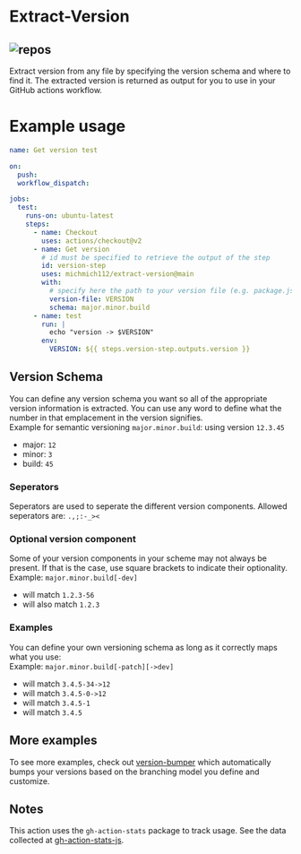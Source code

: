 # Extract-Version
![repos](https://actions.boringday.co/api/badge?owner=michmich112&repo=extract-version&metric=repos)
---
Extract version from any file by specifying the version schema and where to find it.
The extracted version is returned as output for you to use in your GitHub actions workflow.

# Example usage
```yaml
name: Get version test

on:
  push:
  workflow_dispatch:

jobs:
  test:
    runs-on: ubuntu-latest
    steps:
      - name: Checkout
        uses: actions/checkout@v2
      - name: Get version
        # id must be specified to retrieve the output of the step
        id: version-step
        uses: michmich112/extract-version@main
        with:
          # specify here the path to your version file (e.g. package.json, pom.xml...)
          version-file: VERSION
          schema: major.minor.build
      - name: test
        run: |
          echo "version -> $VERSION"
        env:
          VERSION: ${{ steps.version-step.outputs.version }}
```

## Version Schema
You can define any version schema you want so all of the appropriate version information
is extracted. You can use any word to define what the number in that emplacement in the version
signifies.\
Example for semantic versioning `major.minor.build`: using version `12.3.45`
- major: `12`
- minor: `3`
- build: `45`

### Seperators
Seperators are used to seperate the different version components. Allowed seperators are:
`.,;:-_><`

### Optional version component
Some of your version components in your scheme may not always be present. If that is the case, use 
square brackets to indicate their optionality.\
Example: `major.minor.build[-dev]`
- will match `1.2.3-56`
- will also match `1.2.3`

### Examples
You can define your own versioning schema as long as it correctly maps what you use:\
Example: `major.minor.build[-patch][->dev]`
- will match `3.4.5-34->12`
- will match `3.4.5-0->12`
- will match `3.4.5-1`
- will match `3.4.5`

## More examples
To see more examples, check out [version-bumper](https://github.com/michmich112/version-bumper) which automatically bumps 
your versions based on the branching model you define and customize.

## Notes
This action uses the `gh-action-stats` package to track usage. See the data collected at [gh-action-stats-js](https://github.com/michmich112/gh-action-stats-js).

